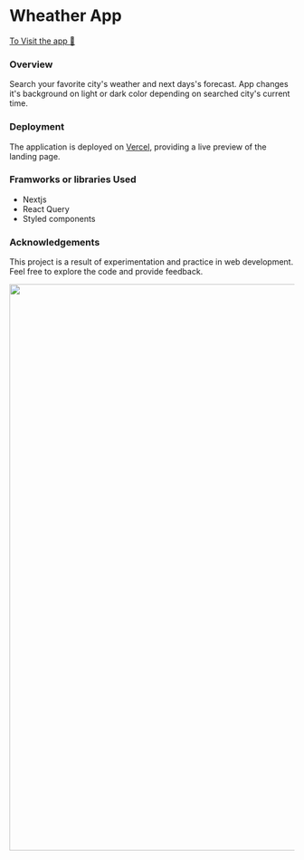 # Wheather App

[To Visit the app 👀 ](https://bazarchic.vercel.app/) 

### Overview

Search your favorite city's weather and next days's forecast. App changes it's background on light or dark color depending on searched city's current time.

### Deployment

The application is deployed on [Vercel](https://vercel.com/), providing a live preview of the landing page.

### Framworks or libraries Used

- Nextjs
- React Query
- Styled components

### Acknowledgements

This project is a result of experimentation and practice in web development. Feel free to explore the code and provide feedback.

<p align="left" >

<img align="left" width="1000" src="https://res.cloudinary.com/dps4zteie/image/upload/v1702846383/Capture_d_e%CC%81cran_2023-12-17_a%CC%80_21.50.52_hrmtxp.png"/>
</p>






